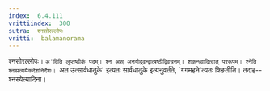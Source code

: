 ```yaml
---
index:  6.4.111
vrittiindex:  300
sutra:  श्नसोरल्लोपः
vritti:  balamanorama 
---
```


श्नसोरल्लोपः। `अ'दिति लुप्तष्ठीकं पदम्। श्न अस् अनयोद्र्वन्द्वात्षष्ठीद्विवचनम्। शकन्ध्वादित्वात् पररूपम्। श्नेति श्नम्प्रत्ययैकदेशनिर्देशः। `अत उत्सार्वधातुके' इत्यतः सार्वधातुके इत्यनुवर्तते, `गगमहने'त्यतः क्ङितीति। तदाह--श्नस्येत्यादिना।

